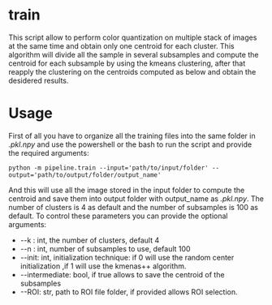 # train

This script allow to perform color quantization on multiple stack of images at the same time and obtain only one centroid for each cluster.
This algorithm will divide all the sample in several subsamples and compute the centroid for each subsample by using the kmeans clustering, after that reapply the clustering on the centroids computed as below and obtain the desidered results.

# Usage

First of all you have to organize all the training files into the same folder in *.pkl.npy* and use the powershell or the bash to run the script and provide the required arguments:

```
python -m pipeline.train --input='path/to/input/folder' --output='path/to/output/folder/output_name'
```

And this will use all the image stored in the input folder to compute the  centroid and save them into output folder with output_name as *.pkl.npy*. The number of clusters is 4 as default and the number of subsamples is 100 as default.
To control these parameters you can provide the optional arguments:

* --k : int, the number of clusters, default 4
* --n : int, number of subsamples to use, default 100
* --init: int, initialization technique: if 0 will use the random center initialization ,if 1 will use the kmenas++ algorithm.
* --intermediate: bool, if true allows to save the centroid of the subsamples
* --ROI: str, path to ROI file folder, if provided allows ROI selection.
